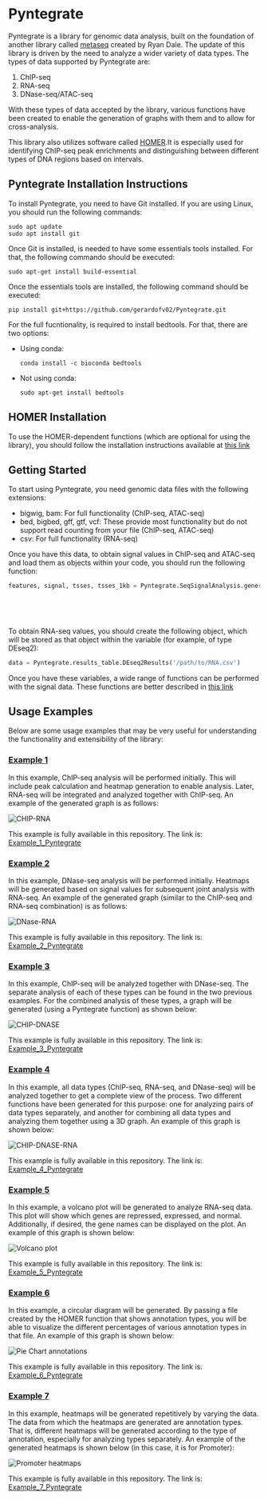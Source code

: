 # Pyntegrate

Pyntegrate is a library for genomic data analysis, built on the foundation of another library called [metaseq](https://github.com/daler/metaseq)  created by Ryan Dale. The update of this library is driven by the need to analyze a wider variety of data types. The types of data supported by Pyntegrate are:

1.  ChIP-seq
2.  RNA-seq
3.  DNase-seq/ATAC-seq

With these types of data accepted by the library, various functions have been created to enable the generation of graphs with them and to allow for cross-analysis.

This library also utilizes software called [HOMER](http://homer.ucsd.edu/homer/).It is especially used for identifying ChIP-seq peak enrichments and distinguishing between different types of DNA regions based on intervals.


## Pyntegrate Installation Instructions

To install Pyntegrate, you need to have Git installed.
If you are using Linux, you should run the following commands:
```console
sudo apt update
sudo apt install git
```

Once Git is installed, is needed to have some essentials tools installed. For that, the following commando should be executed:
```console
sudo apt-get install build-essential
```

Once the essentials tools are installed, the following command should be executed:

```console
pip install git+https://github.com/gerardofv02/Pyntegrate.git
```
For the full fucntionality, is required to install bedtools. For that, there are two options:
- Using conda:
  ```console
  conda install -c bioconda bedtools
  ```
- Not using conda:
  ```console
  sudo apt-get install bedtools
  ```

## HOMER Installation

To use the HOMER-dependent functions (which are optional for using the library), you should follow the installation instructions available at [this link](http://homer.ucsd.edu/homer/introduction/install.html)

## Getting Started

To start using Pyntegrate, you need genomic data files with the following extensions:

- bigwig, bam: For full functionality (ChIP-seq, ATAC-seq)
- bed, bigbed, gff, gtf, vcf: These provide most functionality but do not support read counting from your file (ChIP-seq, ATAC-seq)
- csv: For full functionality (RNA-seq)

Once you have this data, to obtain signal values in ChIP-seq and ATAC-seq and load them as objects within your code, you should run the following function:

```python
features, signal, tsses, tsses_1kb = Pyntegrate.SeqSignalAnalysis.generate_array_simple_signal(dbPath='/path/to/transcript/data',
                                                                                                   filePath='/path/to/signal/data',
                                                                                                   extensionFile='name-of-extension-file',
                                                                                                   genome='genome',
                                                                                                   bins="number-of-subintervals-want-to-generate")
```
To obtain RNA-seq values, you should create the following object, which will be stored as that object within the variable (for example, of type DEseq2):

```python
data = Pyntegrate.results_table.DEseq2Results('/path/to/RNA.csv')
```

Once you have these variables, a wide range of functions can be performed with the signal data. These functions are better described in [this link](./seqFunctions.md)

## Usage Examples

Below are some usage examples that may be very useful for understanding the functionality and extensibility of the library:

### [Example 1](./example_of_use/Example_1_Pyntegrate.ipynb)

In this example, ChIP-seq analysis will be performed initially. This will include peak calculation and heatmap generation to enable analysis. Later, RNA-seq will be integrated and analyzed together with ChIP-seq. An example of the generated graph is as follows:

![CHIP-RNA](./images_examples/CHIP-RNA.png)

This example is fully available in this repository. The link is: [Example_1_Pyntegrate](./example_of_use/Example_1_Pyntegrate.ipynb)

### [Example 2](./example_of_use/Example_2_Pyntegrate.ipynb)

In this example, DNase-seq analysis will be performed initially. Heatmaps will be generated based on signal values for subsequent joint analysis with RNA-seq. An example of the generated graph (similar to the ChIP-seq and RNA-seq combination) is as follows:

![DNase-RNA](./images_examples/DNase-RNA.png)

This example is fully available in this repository. The link is: [Example_2_Pyntegrate](./example_of_use/Example_2_Pyntegrate.ipynb)

### [Example 3](./example_of_use/Example_3_Pyntegrate.ipynb)

In this example, ChIP-seq will be analyzed together with DNase-seq. The separate analysis of each of these types can be found in the two previous examples. For the combined analysis of these types, a graph will be generated (using a Pyntegrate function) as shown below:

![CHIP-DNASE](./images_examples/CHIP-DNASE.png)

This example is fully available in this repository. The link is: [Example_3_Pyntegrate](./example_of_use/Example_3_Pyntegrate.ipynb)

### [Example 4](./example_of_use/Example_4_Pyntegrate.ipynb)

In this example, all data types (ChIP-seq, RNA-seq, and DNase-seq) will be analyzed together to get a complete view of the process. Two different functions have been generated for this purpose: one for analyzing pairs of data types separately, and another for combining all data types and analyzing them together using a 3D graph. An example of this graph is shown below:

![CHIP-DNASE-RNA](./images_examples/CHIP-DNASE-RNA.png)

This example is fully available in this repository. The link is: [Example_4_Pyntegrate](./example_of_use/Example_4_Pyntegrate.ipynb)

### [Example 5](./example_of_use/Example_5_Pyntegrate.ipynb)

In this example, a volcano plot will be generated to analyze RNA-seq data. This plot will show which genes are repressed, expressed, and normal. Additionally, if desired, the gene names can be displayed on the plot. An example of this graph is shown below:

![Volcano plot](./images_examples/Volcanoplot.png)

This example is fully available in this repository. The link is: [Example_5_Pyntegrate](./example_of_use/Example_5_Pyntegrate.ipynb)

### [Example 6](./example_of_use/Example_6_Pyntegrate.py)

In this example, a circular diagram will be generated. By passing a file created by the HOMER function that shows annotation types, you will be able to visualize the different percentages of various annotation types in that file. An example of this graph is shown below:

![Pie Chart annotations](./images_examples/PieChartAnnotations.png)

This example is fully available in this repository. The link is: [Example_6_Pyntegrate](./example_of_use/Example_6_Pyntegrate.py)

### [Example 7](./example_of_use/Example_7_Pyntegrate.py)

In this example, heatmaps will be generated repetitively by varying the data. The data from which the heatmaps are generated are annotation types. That is, different heatmaps will be generated according to the type of annotation, especially for analyzing types separately. An example of the generated heatmaps is shown below (in this case, it is for Promoter):

![Promoter heatmaps](./images_examples/Promoter.png)

This example is fully available in this repository. The link is: [Example_7_Pyntegrate](./example_of_use/Example_7_Pyntegrate.py)
